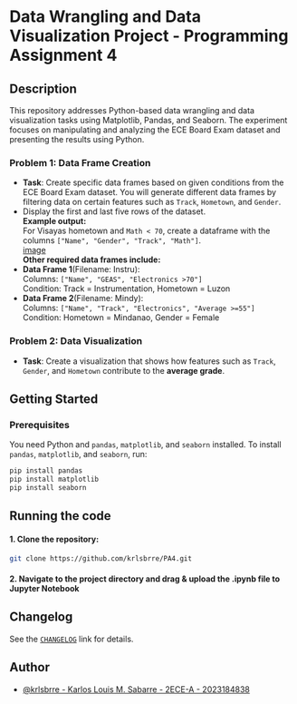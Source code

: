 # Data Wrangling and Data Visualization Project - Programming Assignment 4

## Description
This repository addresses Python-based data wrangling and data visualization tasks using Matplotlib, Pandas, and Seaborn. The experiment focuses on manipulating and analyzing the ECE Board Exam dataset and presenting the results using Python.

### Problem 1: Data Frame Creation
- **Task**: Create specific data frames based on given conditions from the ECE Board Exam dataset. You will generate different data frames by filtering data on certain features such as `Track`, `Hometown`, and `Gender`.
- Display the first and last five rows of the dataset.<br />
**Example output:** <br />
For Visayas hometown and `Math < 70`, create a dataframe with the columns `["Name", "Gender", "Track", "Math"]`.<br />
   [image](https://github.com/user-attachments/assets/3ba77655-085b-44a8-91f6-7050515b92b7)<br />
**Other required data frames include:**
- **Data Frame 1**(Filename: Instru):<br />
Columns: `["Name", "GEAS", "Electronics >70"]`<br />
Condition: Track = Instrumentation, Hometown = Luzon<br />
- **Data Frame 2**(Filename: Mindy):<br />
Columns: `["Name", "Track", "Electronics", "Average >=55"]`<br />
Condition: Hometown = Mindanao, Gender = Female

### Problem 2: Data Visualization
- **Task**: Create a visualization that shows how features such as `Track`, `Gender`, and `Hometown` contribute to the **average grade**.

## Getting Started

### Prerequisites
You need Python and `pandas`, `matplotlib`, and `seaborn` installed. To install `pandas`, `matplotlib`, and `seaborn`, run:

```bash
pip install pandas
pip install matplotlib
pip install seaborn
```

## Running the code

#### 1. Clone the repository:
```bash
git clone https://github.com/krlsbrre/PA4.git
```
#### 2. Navigate to the project directory and drag & upload the .ipynb file to Jupyter Notebook

## **Changelog**

See the [`CHANGELOG`](https://github.com/krlsbrre/PA4/releases) link for details.

## Author

- [@krlsbrre - Karlos Louis M. Sabarre - 2ECE-A - 2023184838](https://www.github.com/krlsbrre)
